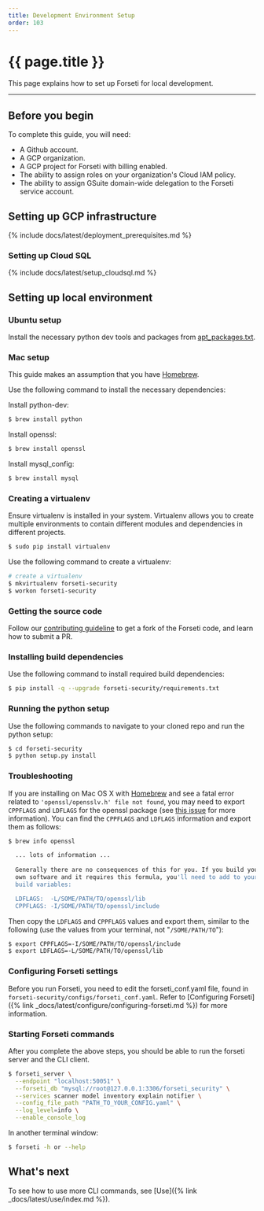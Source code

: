 ```yaml
---
title: Development Environment Setup
order: 103
---
```

#  {{ page.title }}

This page explains how to set up Forseti for local development.

---

## Before you begin

To complete this guide, you will need:

* A Github account.
* A GCP organization.
* A GCP project for Forseti with billing enabled.
* The ability to assign roles on your organization's Cloud IAM policy.
* The ability to assign GSuite domain-wide delegation to the Forseti service account.

## Setting up GCP infrastructure

{% include docs/latest/deployment_prerequisites.md %}

### Setting up Cloud SQL

{% include docs/latest/setup_cloudsql.md %}

## Setting up local environment

### Ubuntu setup

Install the necessary python dev tools and packages from [apt_packages.txt](https://github.com/GoogleCloudPlatform/forseti-security/blob/stable/install/dependencies/apt_packages.txt).

### Mac setup

This guide makes an assumption that you have [Homebrew](https://brew.sh).

Use the following command to install the necessary dependencies:

Install python-dev:

  ```bash
  $ brew install python
  ```

Install openssl:

  ```bash
  $ brew install openssl
  ```

Install mysql_config:

  ```bash
  $ brew install mysql
  ```

### Creating a virtualenv

Ensure virtualenv is installed in your system.  Virtualenv allows you to
create multiple environments to contain different modules and dependencies
in different projects.

  ```bash
  $ sudo pip install virtualenv
  ```

Use the following command to create a virtualenv:

  ```bash
  # create a virtualenv
  $ mkvirtualenv forseti-security
  $ workon forseti-security
  ```

### Getting the source code

Follow our [contributing guideline](https://github.com/GoogleCloudPlatform/forseti-security/blob/stable/.github/CONTRIBUTING.md) to get a fork of the Forseti code, and learn how to submit a PR.

### Installing build dependencies

Use the following command to install required build dependencies:

  ```bash
  $ pip install -q --upgrade forseti-security/requirements.txt
  ```

### Running the python setup

Use the following commands to navigate to your cloned repo and run the python setup:

  ```bash
  $ cd forseti-security
  $ python setup.py install
  ```

### Troubleshooting

If you are installing on Mac OS X with [Homebrew](https://brew.sh/) and see 
a fatal error related to `'openssl/opensslv.h' file not found`, you may need to 
export `CPPFLAGS` and `LDFLAGS` for the openssl package
(see [this issue](https://github.com/pyca/cryptography/issues/3489) for more information).
You can find the `CPPFLAGS` and `LDFLAGS` information and export them as follows:

  ```bash
  $ brew info openssl
  
    ... lots of information ...
    
    Generally there are no consequences of this for you. If you build your
    own software and it requires this formula, you'll need to add to your
    build variables:

    LDFLAGS:  -L/SOME/PATH/TO/openssl/lib
    CPPFLAGS: -I/SOME/PATH/TO/openssl/include
  ```

Then copy the `LDFLAGS` and `CPPFLAGS` values and export them, similar to the 
following (use the values from your terminal, not "`/SOME/PATH/TO`"):

  ```bash
  $ export CPPFLAGS=-I/SOME/PATH/TO/openssl/include
  $ export LDFLAGS=-L/SOME/PATH/TO/openssl/lib
  ```

### Configuring Forseti settings

Before you run Forseti, you need to edit the forseti_conf.yaml file, found in
`forseti-security/configs/forseti_conf.yaml`. Refer to 
[Configuring Forseti]({% link _docs/latest/configure/configuring-forseti.md %}) 
for more information.

### Starting Forseti commands

After you complete the above steps, you should be able to run the forseti server and the CLI client.

  ```bash
  $ forseti_server \
    --endpoint "localhost:50051" \
    --forseti_db "mysql://root@127.0.0.1:3306/forseti_security" \
    --services scanner model inventory explain notifier \
    --config_file_path "PATH_TO_YOUR_CONFIG.yaml" \
    --log_level=info \
    --enable_console_log
  ```

In another terminal window:

  ```bash
  $ forseti -h or --help
  ```

## What's next

To see how to use more CLI commands, see [Use]({% link _docs/latest/use/index.md %}).
